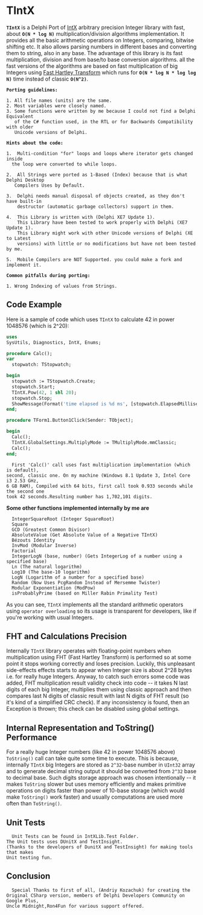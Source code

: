 TIntX
====

 **`TIntX`** is a Delphi Port of [IntX](https://github.com/devoyster/IntXLib) arbitrary precision Integer library with fast, about **`O(N * log N)`** multiplication/division algorithms implementation. It provides all the basic arithmetic operations on Integers, comparing, bitwise shifting etc. It also allows parsing numbers in different bases and converting them to string, also in any base. The advantage of this library is its fast multiplication, division and from base/to base conversion algorithms. all the fast versions of the algorithms are based on fast multiplication of big Integers using [Fast Hartley Transform](http://en.wikipedia.org/wiki/Discrete_Hartley_transform) which runs for **`O(N * log N * log log N)`** time instead of classic **`O(N^2)`**.

**`Porting guidelines:`**

    1. All file names (units) are the same. 
    2. Most variables were closely named. 
    3. Some functions were written by me because I could not find a Delphi Equivalent
       of the C# function used, in the RTL or for Backwards Compatibility with older
       Unicode versions of Delphi.

    
**`Hints about the code:`**

    1.  Multi-condition "for" loops and loops where iterator gets changed inside 
      the loop were converted to while loops. 
      
    2.  All Strings were ported as 1-Based (Index) because that is what Delphi Desktop 
       Compilers Uses by Default.
       
    3.  Delphi needs manual disposal of objects created, as they don't have built-in 
        destructor (automatic garbage collectors) support in them.
        
    4.  This Library is written with (Delphi XE7 Update 1). 
        This Library have been tested to work properly with Delphi (XE7 Update 1). 
        This Library might work with other Unicode versions of Delphi (XE to Latest 
        versions) with little or no modifications but have not been tested by me. 
        
    5.  Mobile Compilers are NOT Supported. you could make a fork and implement it.
  
   
**`Common pitfalls during porting:`**

    1. Wrong Indexing of values from Strings.

Code Example
------------

Here is a sample of code which uses `TIntX` to calculate 42 in power 1048576 (which is 2^20):

```pascal
uses
SysUtils, Diagnostics, IntX, Enums;

procedure Calc();
var
  stopwatch: TStopwatch;

begin
  stopwatch := TStopwatch.Create;
  stopwatch.Start;
  TIntX.Pow(42, 1 shl 20);
  stopwatch.Stop;
  ShowMessage(Format('time elapsed is %d ms', [stopwatch.ElapsedMilliseconds]));
end;

procedure TForm1.Button1Click(Sender: TObject);

begin
  Calc();
  TIntX.GlobalSettings.MultiplyMode := TMultiplyMode.mmClassic;
  Calc();
end;
```

      First 'Calc()' call uses fast multiplication implementation (which is default), 
    second, classic one. On my machine (Windows 8.1 Update 3, Intel Core i3 2.53 GHz, 
    6 GB RAM), Compiled with 64 bits, first call took 0.933 seconds while the second one 
    took 42 seconds.Resulting number has 1,702,101 digits.

**Some other functions implemented internally by me are**

  
      IntegerSquareRoot (Integer SquareRoot) 
      Square 
      GCD (Greatest Common Divisor) 
      AbsoluteValue (Get Absolute Value of a Negative TIntX)
      Bézouts Identity
      InvMod (Modular Inverse)
      Factorial
      IntegerLogN (base, number) (Gets IntegerLog of a number using a specified base)
	  Ln (The natural logarithm)
	  Log10 (The base-10 logarithm)
	  LogN (Logarithm of a number for a specified base)
      Random (Now Uses PcgRandom Instead of Mersemme Twister)
      Modular Exponentiation (ModPow)
      isProbablyPrime (based on Miller Rabin Primality Test)

As you can see, `TIntX` implements all the standard arithmetic operators using `operator overloading` so its usage is transparent for developers, like if you're working with usual Integers.

FHT and Calculations Precision
------------------------------

Internally `TIntX` library operates with floating-point numbers when multiplication using FHT (Fast Hartley Transform) is performed so at some point it stops working correctly and loses precision. Luckily, this unpleasant side-effects effects starts to appear when Integer size is about 2^28 bytes i.e. for really huge Integers. Anyway, to catch such errors some code was added, FHT multiplication result validity check into code -- it takes N last digits of each big Integer, multiplies them using classic approach and then compares last N digits of classic result with last N digits of FHT result (so it's kind of  a simplified CRC check). If any inconsistency is found, then an Exception is thrown; this check can be disabled using global settings.

Internal Representation and ToString() Performance
--------------------------------------------------

   For a really huge Integer numbers (like 42 in power 1048576 above) `ToString()` 
 call can take quite some time to execute. This is because, internally `TIntX` big 
 Integers are stored as `2^32`-base number in `UInt32` array and to generate decimal 
 string output it should be converted from `2^32` base to decimal base. Such digits 
 storage approach was chosen intentionally -- it makes `ToString` slower but uses 
 memory efficiently and makes primitive operations on digits faster than power of 
 10-base storage (which would make `ToString()` work faster) and 
 usually computations are used more often than `ToString()`.

Unit Tests
--------------------------------------------------
      Unit Tests can be found in IntXLib.Test Folder.
    The Unit tests uses DUnitX and TestInsight. 
    (Thanks to the developers of DunitX and TestInsight) for making tools that makes 
    Unit testing fun.

Conclusion
--------------------------------------------------

      Special Thanks to first of all, (Andriy Kozachuk) for creating the 
    Original CSharp version, members of Delphi Developers Community on Google Plus,
    Uncle Midnight,Ron4Fun for various support offered.
